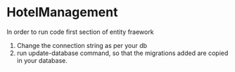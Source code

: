 # HotelManagement

In order to run code first section of entity fraework
1) Change the connection string as per your db
2) run update-database command, so that the migrations added are copied in your database.
